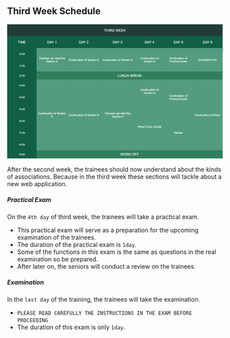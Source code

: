 ## Third Week Schedule

![third_week_schedule](../images/third_week_sched.png)

After the second week, the trainees should now understand about the kinds of associations.
Because in the third week these sections will tackle about a new web application.

##### Practical Exam
On the `4th day` of third week, the trainees will take a practical exam. 
- This practical exam will serve as a preparation for the upcoming examination of the trainees.
- The duration of the practical exam is `1day`. 
- Some of the functions in this exam is the same as questions in the real examination so be prepared.
- After later on, the seniors will conduct a review on the trainees.

##### Examination
In the `last day` of the training, the trainees will take the examination.

- `PLEASE READ CAREFULLY THE INSTRUCTIONS IN THE EXAM BEFORE PROCEEDING`
- The duration of this exam is only `1day`.